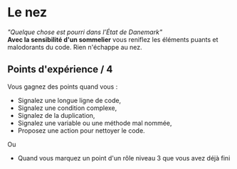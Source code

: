 # Le nez
_"Quelque chose est pourri dans l’État de Danemark"_  
__Avec la sensibilité d'un sommelier__ vous reniflez les éléments puants et malodorants du code. 
Rien n'échappe au nez.
 
## Points d'expérience / 4 
Vous gagnez des points quand vous :
* Signalez une longue ligne de code,
* Signalez une condition complexe,
* Signalez de la duplication,
* Signalez une variable ou une méthode mal nommée,
* Proposez une action pour nettoyer le code. 

Ou
* Quand vous marquez un point d'un rôle niveau 3 que vous avez déjà fini